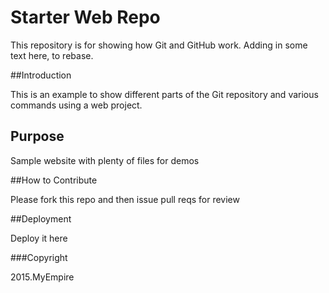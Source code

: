 # Starter Web Repo

This repository is for showing how Git and GitHub work. Adding in some text here, to rebase.

##Introduction

This is an example to show different parts of the Git repository and various commands using a web project.

## Purpose

Sample website with plenty of files for demos

##How to Contribute

Please fork this repo and then issue pull reqs for review

##Deployment

Deploy it here

###Copyright

2015.MyEmpire